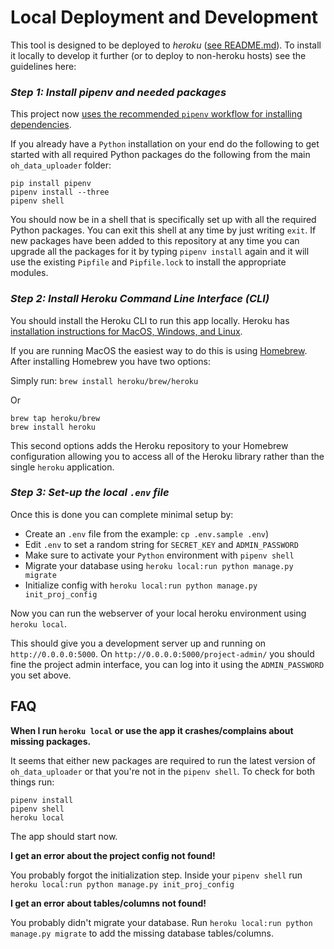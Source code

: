 # Local Deployment and Development

This tool is designed to be deployed to *heroku* ([see README.md](https://github.com/gedankenstuecke/oh_data_uploader/blob/master/README.md)). To install it
locally to develop it further (or to deploy to non-heroku hosts) see the guidelines here:

### *Step 1: Install pipenv and needed packages*

This project now [uses the recommended `pipenv` workflow for installing dependencies](http://pipenv.readthedocs.io/en/latest/).

If you already have a `Python` installation on your end do the following to get started with all required Python packages do the following from the main `oh_data_uploader` folder: 

```
pip install pipenv
pipenv install --three
pipenv shell
```

You should now be in a shell that is specifically set up with all the required Python packages. You can exit this shell at any time by just writing `exit`. If new packages have been added to this repository at any time you can upgrade all the packages for it by typing `pipenv install` again and it will use the existing `Pipfile` and `Pipfile.lock` to install the appropriate modules. 

### *Step 2: Install Heroku Command Line Interface (CLI)*

You should install the Heroku CLI to run this app locally.
Heroku has [installation instructions for MacOS, Windows, and Linux](https://devcenter.heroku.com/articles/heroku-cli#download-and-install).

If you are running MacOS the easiest way to do this is using [Homebrew](https://brew.sh/). After installing Homebrew you have two options:

Simply run:
`brew install heroku/brew/heroku`

Or

```
brew tap heroku/brew
brew install heroku
```

This second options adds the Heroku repository to your Homebrew configuration allowing you to access all of the Heroku library rather than the single `heroku` application.

### *Step 3: Set-up the local `.env` file*
Once this is done you can complete minimal setup by:
* Create an `.env` file from the example: `cp .env.sample .env`)
* Edit `.env` to set a random string for `SECRET_KEY` and `ADMIN_PASSWORD`
* Make sure to activate your `Python` environment with `pipenv shell`
* Migrate your database using `heroku local:run python manage.py migrate`
* Initialize config with `heroku local:run python manage.py init_proj_config`

Now you can run the webserver of your local heroku environment using `heroku local`.

This should give you a development server up and running on `http://0.0.0.0:5000`.
On `http://0.0.0.0:5000/project-admin/` you should fine the project admin interface,
you can log into it using the `ADMIN_PASSWORD` you set above.


## FAQ

**When I run `heroku local` or use the app it crashes/complains about missing packages.**

It seems that either new packages are required to run the latest version of `oh_data_uploader` or that you're not in the `pipenv shell`. To check for both things run:

```
pipenv install
pipenv shell
heroku local
```
The app should start now.

**I get an error about the project config not found!**

You probably forgot the initialization step. Inside your `pipenv shell` run `heroku local:run python manage.py init_proj_config`

**I get an error about tables/columns not found!**

You probably didn't migrate your database. Run `heroku local:run python manage.py migrate` to add the missing database tables/columns.

